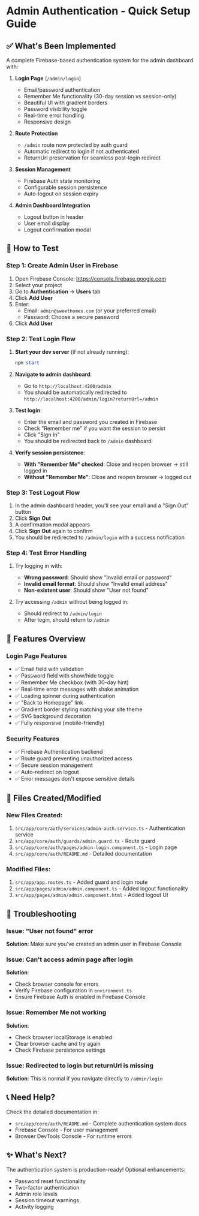 # Admin Authentication - Quick Setup Guide

## ✅ What's Been Implemented

A complete Firebase-based authentication system for the admin dashboard with:

1. **Login Page** (`/admin/login`)
   - Email/password authentication
   - Remember Me functionality (30-day session vs session-only)
   - Beautiful UI with gradient borders
   - Password visibility toggle
   - Real-time error handling
   - Responsive design

2. **Route Protection** 
   - `/admin` route now protected by auth guard
   - Automatic redirect to login if not authenticated
   - ReturnUrl preservation for seamless post-login redirect

3. **Session Management**
   - Firebase Auth state monitoring
   - Configurable session persistence
   - Auto-logout on session expiry

4. **Admin Dashboard Integration**
   - Logout button in header
   - User email display
   - Logout confirmation modal

## 🚀 How to Test

### Step 1: Create Admin User in Firebase

1. Open Firebase Console: https://console.firebase.google.com
2. Select your project
3. Go to **Authentication** → **Users** tab
4. Click **Add User**
5. Enter:
   - Email: `admin@sweethomes.com` (or your preferred email)
   - Password: Choose a secure password
6. Click **Add User**

### Step 2: Test Login Flow

1. **Start your dev server** (if not already running):
   ```powershell
   npm start
   ```

2. **Navigate to admin dashboard**:
   - Go to `http://localhost:4200/admin`
   - You should be automatically redirected to `http://localhost:4200/admin/login?returnUrl=/admin`

3. **Test login**:
   - Enter the email and password you created in Firebase
   - Check "Remember me" if you want the session to persist
   - Click "Sign In"
   - You should be redirected back to `/admin` dashboard

4. **Verify session persistence**:
   - **With "Remember Me" checked**: Close and reopen browser → still logged in
   - **Without "Remember Me"**: Close and reopen browser → logged out

### Step 3: Test Logout Flow

1. In the admin dashboard header, you'll see your email and a "Sign Out" button
2. Click **Sign Out**
3. A confirmation modal appears
4. Click **Sign Out** again to confirm
5. You should be redirected to `/admin/login` with a success notification

### Step 4: Test Error Handling

1. Try logging in with:
   - **Wrong password**: Should show "Invalid email or password"
   - **Invalid email format**: Should show "Invalid email address"
   - **Non-existent user**: Should show "User not found"

2. Try accessing `/admin` without being logged in:
   - Should redirect to `/admin/login`
   - After login, should return to `/admin`

## 🎨 Features Overview

### Login Page Features
- ✅ Email field with validation
- ✅ Password field with show/hide toggle
- ✅ Remember Me checkbox (with 30-day hint)
- ✅ Real-time error messages with shake animation
- ✅ Loading spinner during authentication
- ✅ "Back to Homepage" link
- ✅ Gradient border styling matching your site theme
- ✅ SVG background decoration
- ✅ Fully responsive (mobile-friendly)

### Security Features
- ✅ Firebase Authentication backend
- ✅ Route guard preventing unauthorized access
- ✅ Secure session management
- ✅ Auto-redirect on logout
- ✅ Error messages don't expose sensitive details

## 📁 Files Created/Modified

### New Files Created:
1. `src/app/core/auth/services/admin-auth.service.ts` - Authentication service
2. `src/app/core/auth/guards/admin.guard.ts` - Route guard
3. `src/app/core/auth/pages/admin-login.component.ts` - Login page
4. `src/app/core/auth/README.md` - Detailed documentation

### Modified Files:
1. `src/app/app.routes.ts` - Added guard and login route
2. `src/app/pages/admin/admin.component.ts` - Added logout functionality
3. `src/app/pages/admin/admin.component.html` - Added logout UI

## 🐛 Troubleshooting

### Issue: "User not found" error
**Solution**: Make sure you've created an admin user in Firebase Console

### Issue: Can't access admin page after login
**Solution**: 
- Check browser console for errors
- Verify Firebase configuration in `environment.ts`
- Ensure Firebase Auth is enabled in Firebase Console

### Issue: Remember Me not working
**Solution**:
- Check browser localStorage is enabled
- Clear browser cache and try again
- Check Firebase persistence settings

### Issue: Redirected to login but returnUrl is missing
**Solution**: This is normal if you navigate directly to `/admin/login`

## 📞 Need Help?

Check the detailed documentation in:
- `src/app/core/auth/README.md` - Complete authentication system docs
- Firebase Console - For user management
- Browser DevTools Console - For runtime errors

## ✨ What's Next?

The authentication system is production-ready! Optional enhancements:
- Password reset functionality
- Two-factor authentication
- Admin role levels
- Session timeout warnings
- Activity logging
